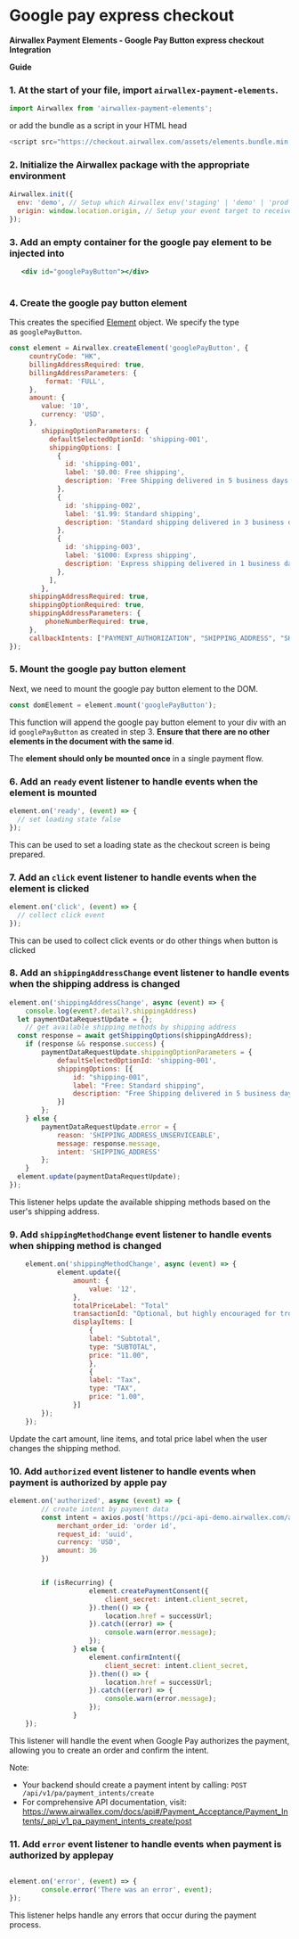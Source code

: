 # Google pay express checkout

**Airwallex Payment Elements - Google Pay Button express checkout Integration**

**Guide**

### 1. At the start of your file, import `airwallex-payment-elements`.
```js
import Airwallex from 'airwallex-payment-elements';
```

or add the bundle as a script in your HTML head
```js
<script src="https://checkout.airwallex.com/assets/elements.bundle.min.js"></script>
```

### 2. Initialize the Airwallex package with the appropriate environment

```jsx
Airwallex.init({
  env: 'demo', // Setup which Airwallex env('staging' | 'demo' | 'prod') to integrate with
  origin: window.location.origin, // Setup your event target to receive the browser events message
});
```

### 3. Add an empty container for the google pay element to be injected into
    
 ```jsx
    <div id="googlePayButton"></div>
    
 ```
    
### 4.  Create the google pay button element

This creates the specified [Element](https://github.com/airwallex/airwallex-payment-demo/blob/master/docs#Element) object. We specify the type as `googlePayButton`.

```jsx
const element = Airwallex.createElement('googlePayButton', {
	 countryCode: "HK",
	 billingAddressRequired: true,
	 billingAddressParameters: {
		 format: 'FULL',
	 },
	 amount: {
		value: '10',
		currency: 'USD',
	 },
        shippingOptionParameters: {
          defaultSelectedOptionId: 'shipping-001',
          shippingOptions: [
            {
              id: 'shipping-001',
              label: '$0.00: Free shipping',
              description: 'Free Shipping delivered in 5 business days.',
            },
            {
              id: 'shipping-002',
              label: '$1.99: Standard shipping',
              description: 'Standard shipping delivered in 3 business days.',
            },
            {
              id: 'shipping-003',
              label: '$1000: Express shipping',
              description: 'Express shipping delivered in 1 business day.',
            },
          ],
        },
	 shippingAddressRequired: true,
	 shippingOptionRequired: true,
	 shippingAddressParameters: {
		 phoneNumberRequired: true,
	 },
	 callbackIntents: ["PAYMENT_AUTHORIZATION", "SHIPPING_ADDRESS", "SHIPPING_OPTION"]// if you don't need listen to shippingAddressChange and shippingMethodChange, pass ["PAYMENT_AUTHORIZATION"] only
});
```

### 5.  Mount the google pay button element

Next, we need to mount the google pay button element to the DOM.

```jsx
const domElement = element.mount('googlePayButton');
```

This function will append the google pay button element to your div with an id `googlePayButton` as created in step 3. **Ensure that there are no other elements in the document with the same id**.

The **element should only be mounted once** in a single payment flow.

### 6. Add an `ready` event listener to handle events when the element is mounted

```jsx
element.on('ready', (event) => {
  // set loading state false
});
```

This can be used to set a loading state as the checkout screen is being prepared.

### 7. Add an `click` event listener to handle events when the element is clicked

```jsx
element.on('click', (event) => {
  // collect click event
});
```

This can be used to collect click events or do other things when button is clicked

### 8. **Add an** `shippingAddressChange` **event listener to handle events when the shipping address is changed**

```jsx
element.on('shippingAddressChange', async (event) => {
	console.log(event?.detail?.shippingAddress)
  let paymentDataRequestUpdate = {};
	// get available shipping methods by shipping address
  const response = await getShippingOptions(shippingAddress);
	if (response && response.success) {
		paymentDataRequestUpdate.shippingOptionParameters = {
			defaultSelectedOptionId: 'shipping-001',
			shippingOptions: [{
                id: "shipping-001",
                label: "Free: Standard shipping",
                description: "Free Shipping delivered in 5 business days."
            }]
		};
	} else {
		paymentDataRequestUpdate.error = {
			reason: 'SHIPPING_ADDRESS_UNSERVICEABLE',
			message: response.message,
			intent: 'SHIPPING_ADDRESS'
		};
	}
  element.update(paymentDataRequestUpdate);
});
```

This listener helps update the available shipping methods based on the user's shipping address.

### 9. Add `shippingMethodChange` event listener to handle events when shipping method is changed

```jsx
	element.on('shippingMethodChange', async (event) => {
			element.update({
                amount: {
                    value: '12',
                },
			    totalPriceLabel: "Total"
				transactionId: "Optional, but highly encouraged for troubleshooting.",
				displayItems: [
                    {
                    label: "Subtotal",
                    type: "SUBTOTAL",
                    price: "11.00",
                    },
                    {
                    label: "Tax",
                    type: "TAX",
                    price: "1.00",
                }]
		});
	});
```

Update the cart amount, line items, and total price label when the user changes the shipping method.

### 10. Add `authorized` event listener to handle events when payment is authorized by apple pay

```jsx
element.on('authorized', async (event) => {
		// create intent by payment data
		const intent = axios.post('https://pci-api-demo.airwallex.com/api/v1/pa/payment_intents/create', {
            merchant_order_id: 'order id',
            request_id: 'uuid',
            currency: 'USD',
            amount: 36
        })


		if (isRecurring) {
					element.createPaymentConsent({
						client_secret: intent.client_secret,
					}).then(() => {
						location.href = successUrl;
					}).catch((error) => {
						console.warn(error.message);
					});
				} else {
					element.confirmIntent({
						client_secret: intent.client_secret,
					}).then(() => {
						location.href = successUrl;
					}).catch((error) => {
						console.warn(error.message);
					});
				}
	});
```

This listener will handle the event when Google Pay authorizes the payment, allowing you to create an order and confirm the intent.

Note: 
* Your backend should create a payment intent by calling: `POST /api/v1/pa/payment_intents/create`
* For comprehensive API documentation, visit: https://www.airwallex.com/docs/api#/Payment_Acceptance/Payment_Intents/_api_v1_pa_payment_intents_create/post

### 11. Add `error` event listener to handle events when payment is authorized by applepay

```jsx

element.on('error', (event) => {
		console.error('There was an error', event);
});
```

This listener helps handle any errors that occur during the payment process.
